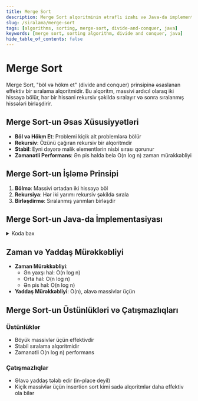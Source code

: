 ```yaml
---
title: Merge Sort
description: Merge Sort alqoritminin ətraflı izahı və Java-da implementasiyası
slug: /siralama/merge-sort
tags: [algorithms, sorting, merge-sort, divide-and-conquer, java]
keywords: [merge sort, sorting algorithm, divide and conquer, java]
hide_table_of_contents: false
---
```


# Merge Sort


Merge Sort, "böl və hökm et" (divide and conquer) prinsipinə əsaslanan effektiv bir sıralama alqoritmidir. Bu alqoritm, massivi ardıcıl olaraq iki hissəyə bölür, hər bir hissəni rekursiv şəkildə sıralayır və sonra sıralanmış hissələri birləşdirir.

## Merge Sort-un Əsas Xüsusiyyətləri

- **Böl və Hökm Et**: Problemi kiçik alt problemlərə bölür
- **Rekursiv**: Özünü çağıran rekursiv bir alqoritmdir
- **Stabil**: Eyni dəyərə malik elementlərin nisbi sırası qorunur
- **Zəmanətli Performans**: Ən pis halda belə O(n log n) zaman mürəkkəbliyi

## Merge Sort-un İşləmə Prinsipi

1. **Bölmə**: Massivi ortadan iki hissəyə böl
2. **Rekursiya**: Hər iki yarımı rekursiv şəkildə sırala
3. **Birləşdirmə**: Sıralanmış yarımları birləşdir

## Merge Sort-un Java-da İmplementasiyası


<details>
<summary>Koda bax</summary>

```java
public class MergeSort {
    
    // Ana sıralama metodu
    public static void mergeSort(int[] arr) {
        if (arr.length < 2) {
            return; // Bazis hal: 0 və ya 1 elementli massiv artıq sıralanmış sayılır
        }
        
        int mid = arr.length / 2;
        
        // Sol və sağ yarımları yaratmaq
        int[] left = new int[mid];
        int[] right = new int[arr.length - mid];
        
        // Elementləri yarımlara köçürmək
        for (int i = 0; i < mid; i++) {
            left[i] = arr[i];
        }
        for (int i = mid; i < arr.length; i++) {
            right[i - mid] = arr[i];
        }
        
        // Rekursiv sıralama
        mergeSort(left);
        mergeSort(right);
        
        // Sıralanmış yarımları birləşdirmək
        merge(arr, left, right);
    }
    
    // Birləşdirmə metodu
    private static void merge(int[] arr, int[] left, int[] right) {
        int leftSize = left.length;
        int rightSize = right.length;
        int i = 0, j = 0, k = 0;
        
        // İki sıralanmış massivi birləşdirmək
        while (i < leftSize && j < rightSize) {
            if (left[i] <= right[j]) {
                arr[k++] = left[i++];
            } else {
                arr[k++] = right[j++];
            }
        }
        
        // Sol massivdə qalan elementləri əlavə etmək
        while (i < leftSize) {
            arr[k++] = left[i++];
        }
        
        // Sağ massivdə qalan elementləri əlavə etmək
        while (j < rightSize) {
            arr[k++] = right[j++];
        }
    }
    
    // Test
    public static void main(String[] args) {
        int[] arr = {12, 11, 13, 5, 6, 7};
        
        System.out.println("Original array:");
        printArray(arr);
        
        mergeSort(arr);
        
        System.out.println("\nSorted array:");
        printArray(arr);
    }
    
    // Massivi çap etmək üçün köməkçi metod
    private static void printArray(int[] arr) {
        for (int i : arr) {
            System.out.print(i + " ");
        }
        System.out.println();
    }
}
```
</details>

## Zaman və Yaddaş Mürəkkəbliyi

- **Zaman Mürəkkəbliyi**: 
  - Ən yaxşı hal: O(n log n)
  - Orta hal: O(n log n)
  - Ən pis hal: O(n log n)
- **Yaddaş Mürəkkəbliyi**: O(n), əlavə massivlər üçün

## Merge Sort-un Üstünlükləri və Çatışmazlıqları

### Üstünlüklər
- Böyük massivlər üçün effektivdir
- Stabil sıralama alqoritmidir
- Zəmanətli O(n log n) performans

### Çatışmazlıqlar
- Əlavə yaddaş tələb edir (in-place deyil)
- Kiçik massivlər üçün insertion sort kimi sadə alqoritmlər daha effektiv ola bilər

